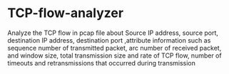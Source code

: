 # TCP-flow-analyzer
Analyze the TCP flow in pcap file about Source IP address, source port, destination IP address, destination port ,attribute information such as sequence number of transmitted packet, arc number of received packet, and window size, total transmission size and rate of TCP flow, number of timeouts and retransmissions that occurred during transmission
